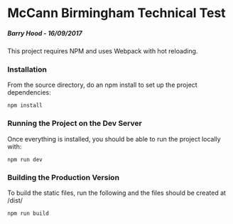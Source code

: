 # McCann Birmingham Technical Test
##### Barry Hood - 16/09/2017

This project requires NPM and uses Webpack with hot reloading.

### Installation

From the source directory, do an npm install to set up the project dependencies:

```
npm install
```

### Running the Project on the Dev Server 

Once everything is installed, you should be able to run the project locally with:

```
npm run dev
```

### Building the Production Version

To build the static files, run the following and the files should be created at /dist/

```
npm run build
```


